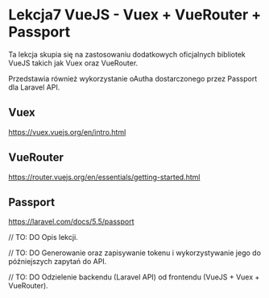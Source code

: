 # Lekcja7  VueJS - Vuex + VueRouter + Passport

Ta lekcja skupia się na zastosowaniu dodatkowych oficjalnych bibliotek VueJS takich jak Vuex oraz VueRouter.

Przedstawia również wykorzystanie oAutha dostarczonego przez Passport dla Laravel API.

## Vuex

https://vuex.vuejs.org/en/intro.html

## VueRouter

https://router.vuejs.org/en/essentials/getting-started.html

## Passport 

https://laravel.com/docs/5.5/passport

// TO: DO
Opis lekcji.

// TO: DO 
Generowanie oraz zapisywanie tokenu i wykorzystywanie jego do późniejszych zapytań do API.

// TO: DO 
Odzielenie backendu (Laravel API) od frontendu (VueJS + Vuex + VueRouter).